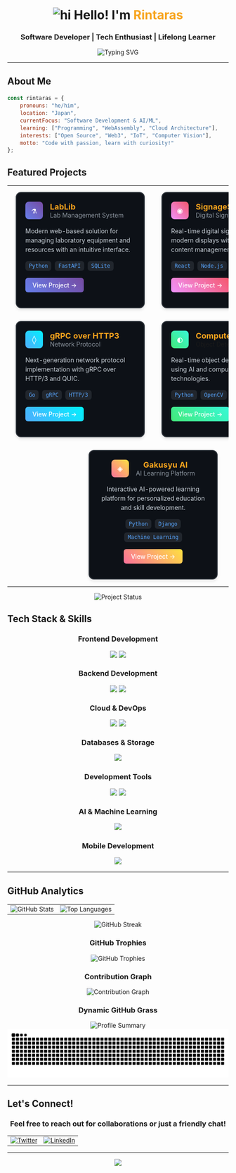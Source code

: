 <div align="center">

# <img src="https://user-images.githubusercontent.com/1303154/88677602-1635ba80-d120-11ea-84d8-d263ba5fc3c0.gif" width="28px" alt="hi"> Hello! I'm <span style="color:#F7A41D">Rintaras</span> 

### Software Developer | Tech Enthusiast | Lifelong Learner

<div align="center">
  <img src="https://readme-typing-svg.herokuapp.com?font=Fira+Code&weight=500&size=22&pause=1000&color=F7A41D&center=true&vCenter=true&width=435&lines=Welcome+to+my+GitHub+Profile!;Software+Developer;AI+%26+ML+Enthusiast;Always+learning+new+things" alt="Typing SVG" />
</div>

---

</div>

## About Me

```javascript
const rintaras = {
    pronouns: "he/him",
    location: "Japan",
    currentFocus: "Software Development & AI/ML",
    learning: ["Programming", "WebAssembly", "Cloud Architecture"],
    interests: ["Open Source", "Web3", "IoT", "Computer Vision"],
    motto: "Code with passion, learn with curiosity!"
};
```

## Featured Projects

<div align="center">

<table>
<tr>
<td width="50%">

<div style="background: #0D1117; border: 2px solid #30363D; border-radius: 12px; padding: 20px; margin: 12px; box-shadow: 0 4px 6px rgba(0, 0, 0, 0.1); width: 250px;">

<div style="display: flex; align-items: center; margin-bottom: 16px;">
<div style="background: linear-gradient(45deg, #667eea, #764ba2); width: 40px; height: 40px; border-radius: 8px; display: flex; align-items: center; justify-content: center; margin-right: 16px; font-family: 'Lucida Console', monospace; font-size: 20px; color: white; font-weight: bold;">
⚗
</div>
<div>
<h3 style="margin: 0; color: #F7A41D; font-size: 18px;">LabLib</h3>
<p style="margin: 0; color: #8B949E; font-size: 14px;">Lab Management System</p>
</div>
</div>

<p style="color: #C9D1D9; margin: 16px 0; line-height: 1.5;">Modern web-based solution for managing laboratory equipment and resources with an intuitive interface.</p>

<div style="display: flex; flex-wrap: wrap; gap: 8px; margin: 16px 0;">
<span style="background: #21262D; color: #58A6FF; padding: 4px 8px; border-radius: 6px; font-size: 12px; font-family: 'Monaco', monospace;">Python</span>
<span style="background: #21262D; color: #58A6FF; padding: 4px 8px; border-radius: 6px; font-size: 12px; font-family: 'Monaco', monospace;">FastAPI</span>
<span style="background: #21262D; color: #58A6FF; padding: 4px 8px; border-radius: 6px; font-size: 12px; font-family: 'Monaco', monospace;">SQLite</span>
</div>

<a href="https://github.com/Rintaras/LabLib" style="display: inline-block; background: linear-gradient(45deg, #667eea, #764ba2); color: white; padding: 8px 16px; border-radius: 6px; text-decoration: none; font-weight: 500; transition: all 0.3s ease;">View Project →</a>

</div>

</td>
<td width="50%">

<div style="background: #0D1117; border: 2px solid #30363D; border-radius: 12px; padding: 20px; margin: 12px; box-shadow: 0 4px 6px rgba(0, 0, 0, 0.1); width: 250px;">

<div style="display: flex; align-items: center; margin-bottom: 16px;">
<div style="background: linear-gradient(45deg, #f093fb, #f5576c); width: 40px; height: 40px; border-radius: 8px; display: flex; align-items: center; justify-content: center; margin-right: 16px; font-family: 'Lucida Console', monospace; font-size: 20px; color: white; font-weight: bold;">
◉
</div>
<div>
<h3 style="margin: 0; color: #F7A41D; font-size: 18px;">SignageService</h3>
<p style="margin: 0; color: #8B949E; font-size: 14px;">Digital Signage Platform</p>
</div>
</div>

<p style="color: #C9D1D9; margin: 16px 0; line-height: 1.5;">Real-time digital signage solution for modern displays with dynamic content management.</p>

<div style="display: flex; flex-wrap: wrap; gap: 8px; margin: 16px 0;">
<span style="background: #21262D; color: #58A6FF; padding: 4px 8px; border-radius: 6px; font-size: 12px; font-family: 'Monaco', monospace;">React</span>
<span style="background: #21262D; color: #58A6FF; padding: 4px 8px; border-radius: 6px; font-size: 12px; font-family: 'Monaco', monospace;">Node.js</span>
<span style="background: #21262D; color: #58A6FF; padding: 4px 8px; border-radius: 6px; font-size: 12px; font-family: 'Monaco', monospace;">WebSocket</span>
</div>

<a href="https://github.com/Rintaras/SignageService" style="display: inline-block; background: linear-gradient(45deg, #f093fb, #f5576c); color: white; padding: 8px 16px; border-radius: 6px; text-decoration: none; font-weight: 500; transition: all 0.3s ease;">View Project →</a>

</div>

</td>
</tr>
<tr>
<td width="50%">

<div style="background: #0D1117; border: 2px solid #30363D; border-radius: 12px; padding: 20px; margin: 12px; box-shadow: 0 4px 6px rgba(0, 0, 0, 0.1); width: 250px;">

<div style="display: flex; align-items: center; margin-bottom: 16px;">
<div style="background: linear-gradient(45deg, #4facfe, #00f2fe); width: 40px; height: 40px; border-radius: 8px; display: flex; align-items: center; justify-content: center; margin-right: 16px; font-family: 'Lucida Console', monospace; font-size: 20px; color: white; font-weight: bold;">
◊
</div>
<div>
<h3 style="margin: 0; color: #F7A41D; font-size: 18px;">gRPC over HTTP3</h3>
<p style="margin: 0; color: #8B949E; font-size: 14px;">Network Protocol</p>
</div>
</div>

<p style="color: #C9D1D9; margin: 16px 0; line-height: 1.5;">Next-generation network protocol implementation with gRPC over HTTP/3 and QUIC.</p>

<div style="display: flex; flex-wrap: wrap; gap: 8px; margin: 16px 0;">
<span style="background: #21262D; color: #58A6FF; padding: 4px 8px; border-radius: 6px; font-size: 12px; font-family: 'Monaco', monospace;">Go</span>
<span style="background: #21262D; color: #58A6FF; padding: 4px 8px; border-radius: 6px; font-size: 12px; font-family: 'Monaco', monospace;">gRPC</span>
<span style="background: #21262D; color: #58A6FF; padding: 4px 8px; border-radius: 6px; font-size: 12px; font-family: 'Monaco', monospace;">HTTP/3</span>
</div>

<a href="https://github.com/Rintaras/gRPC_over_HTTP3" style="display: inline-block; background: linear-gradient(45deg, #4facfe, #00f2fe); color: white; padding: 8px 16px; border-radius: 6px; text-decoration: none; font-weight: 500; transition: all 0.3s ease;">View Project →</a>

</div>

</td>
<td width="50%">

<div style="background: #0D1117; border: 2px solid #30363D; border-radius: 12px; padding: 20px; margin: 12px; box-shadow: 0 4px 6px rgba(0, 0, 0, 0.1); width: 250px;">

<div style="display: flex; align-items: center; margin-bottom: 16px;">
<div style="background: linear-gradient(45deg, #43e97b, #38f9d7); width: 40px; height: 40px; border-radius: 8px; display: flex; align-items: center; justify-content: center; margin-right: 16px; font-family: 'Lucida Console', monospace; font-size: 20px; color: white; font-weight: bold;">
◐
</div>
<div>
<h3 style="margin: 0; color: #F7A41D; font-size: 18px;">Computer Vision</h3>
<p style="margin: 0; color: 8B949E; font-size: 14px;">Object Detection</p>
</div>
</div>

<p style="color: #C9D1D9; margin: 16px 0; line-height: 1.5;">Real-time object detection system using AI and computer vision technologies.</p>

<div style="display: flex; flex-wrap: wrap; gap: 8px; margin: 16px 0;">
<span style="background: #21262D; color: #58A6FF; padding: 4px 8px; border-radius: 6px; font-size: 12px; font-family: 'Monaco', monospace;">Python</span>
<span style="background: #21262D; color: #58A6FF; padding: 4px 8px; border-radius: 6px; font-size: 12px; font-family: 'Monaco', monospace;">OpenCV</span>
<span style="background: #21262D; color: #58A6FF; padding: 4px 8px; border-radius: 6px; font-size: 12px; font-family: 'Monaco', monospace;">TensorFlow</span>
</div>

<a href="https://github.com/Rintaras/Webcam-Object-Recognition" style="display: inline-block; background: linear-gradient(45deg, #43e97b, #38f9d7); color: white; padding: 8px 16px; border-radius: 6px; text-decoration: none; font-weight: 500; transition: all 0.3s ease;">View Project →</a>

</div>

</td>
</tr>
<tr>
<td colspan="2" align="center">

<div style="background: #0D1117; border: 2px solid #30363D; border-radius: 12px; padding: 20px; margin: 12px; box-shadow: 0 4px 6px rgba(0, 0, 0, 0.1); width: 250px;">

<div style="display: flex; align-items: center; justify-content: center; margin-bottom: 16px;">
<div style="background: linear-gradient(45deg, #fa709a, #fee140); width: 40px; height: 40px; border-radius: 8px; display: flex; align-items: center; justify-content: center; margin-right: 16px; font-family: 'Lucida Console', monospace; font-size: 20px; color: white; font-weight: bold;">
◈
</div>
<div>
<h3 style="margin: 0; color: #F7A41D; font-size: 18px;">Gakusyu AI</h3>
<p style="margin: 0; color: #8B949E; font-size: 14px;">AI Learning Platform</p>
</div>
</div>

<p style="color: #C9D1D9; margin: 16px 0; line-height: 1.5; text-align: center;">Interactive AI-powered learning platform for personalized education and skill development.</p>

<div style="display: flex; flex-wrap: wrap; gap: 8px; margin: 16px 0; justify-content: center;">
<span style="background: #21262D; color: #58A6FF; padding: 4px 8px; border-radius: 6px; font-size: 12px; font-family: 'Monaco', monospace;">Python</span>
<span style="background: #21262D; color: #58A6FF; padding: 4px 8px; border-radius: 6px; font-size: 12px; font-family: 'Monaco', monospace;">Django</span>
<span style="background: #21262D; color: #58A6FF; padding: 4px 8px; border-radius: 6px; font-size: 12px; font-family: 'Monaco', monospace;">Machine Learning</span>
</div>

<a href="https://github.com/Rintaras/gakusyu-AI" style="display: inline-block; background: linear-gradient(45deg, #fa709a, #fee140); color: white; padding: 8px 16px; border-radius: 6px; text-decoration: none; font-weight: 500; transition: all 0.3s ease;">View Project →</a>

</div>

</td>
</tr>
</table>

<img src="https://readme-typing-svg.herokuapp.com?font=Fira+Code&weight=500&size=18&pause=3000&color=F7A41D&center=true&vCenter=true&width=600&lines=🚀+Always+building+something+new...;💡+Open+to+collaboration+opportunities!;⭐+Don't+forget+to+star+if+you+like+my+work!" alt="Project Status" />

</div>

## Tech Stack & Skills

<div align="center">

### Frontend Development
<img src="https://skillicons.dev/icons?i=ts,js,react,nextjs,vue,html,css,tailwind,bootstrap" height="50" />
<img src="https://skillicons.dev/icons?i=figma" height="50" />

### Backend Development  
<img src="https://skillicons.dev/icons?i=nodejs,python,php,go,java,c,cpp" height="50" />
<img src="https://skillicons.dev/icons?i=fastapi,django,laravel" height="50" />

### Cloud & DevOps
<img src="https://skillicons.dev/icons?i=aws,gcp,docker,kubernetes,terraform" height="50" />
<img src="https://skillicons.dev/icons?i=githubactions,vercel,netlify" height="50" />

### Databases & Storage
<img src="https://skillicons.dev/icons?i=mongodb,mysql,postgresql,sqlite,firebase,supabase" height="50" />

### Development Tools
<img src="https://skillicons.dev/icons?i=git,github,gitlab,vim" height="50" />
<img src="https://skillicons.dev/icons?i=linux,ubuntu,windows,bash,powershell" height="50" />

### AI & Machine Learning
<img src="https://skillicons.dev/icons?i=python,tensorflow,pytorch,opencv" height="50" />

### Mobile Development
<img src="https://skillicons.dev/icons?i=swift,react,flutter" height="50" />


</div>

---

## GitHub Analytics

<div align="center">

<table>
  <tr>
    <td><img src="https://github-readme-stats.vercel.app/api?username=Rintaras&show_icons=true&theme=tokyonight&hide_border=true&bg_color=0D1117" alt="GitHub Stats" /></td>
    <td><img src="https://github-readme-stats.vercel.app/api/top-langs/?username=Rintaras&layout=compact&theme=tokyonight&hide_border=true&bg_color=0D1117" alt="Top Languages" /></td>
  </tr>
</table>

<img src="https://github-readme-streak-stats.herokuapp.com/?user=Rintaras&theme=tokyonight&hide_border=true&background=0D1117" alt="GitHub Streak" />

### GitHub Trophies
<img src="https://github-profile-trophy.vercel.app/?username=Rintaras&theme=tokyonight&no-frame=true&no-bg=true&margin-w=4&column=7" alt="GitHub Trophies" />

### Contribution Graph
<img src="https://github-readme-activity-graph.vercel.app/graph?username=Rintaras&theme=tokyo-night&bg_color=0D1117&color=F7A41D&line=F7A41D&point=FFFFFF&area=true&hide_border=true" alt="Contribution Graph" />

### Dynamic GitHub Grass
<img src="https://github-profile-summary-cards.vercel.app/api/cards/profile-details?username=Rintaras&theme=tokyonight" alt="Profile Summary" />

<img src="https://raw.githubusercontent.com/Rintaras/Rintaras/output/github-contribution-grid-snake.svg" alt="Snake eating my contributions" />

</div>

---

## Let's Connect!

<div align="center">

### Feel free to reach out for collaborations or just a friendly chat!

<table>
  <tr>
    <td align="center">
      <a href="https://twitter.com/Rintaras">
        <img src="https://img.shields.io/badge/Twitter-1DA1F2?style=for-the-badge&logo=twitter&logoColor=white" alt="Twitter" />
      </a>
    </td>
    <td align="center">
      <a href="https://linkedin.com/in/凛生-佐藤-65789a352">
        <img src="https://img.shields.io/badge/LinkedIn-0077B5?style=for-the-badge&logo=linkedin&logoColor=white" alt="LinkedIn" />
      </a>
    </td>
  </tr>
</table>

</div>

---

<div align="center">
  <img src="https://capsule-render.vercel.app/api?type=waving&color=gradient&customColorList=6,11,20&height=120&section=footer&text=Happy%20Coding!&fontSize=30&fontColor=fff&animation=twinkling" />
</div>
